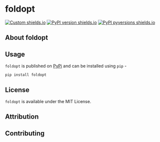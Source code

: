 # foldopt

[![Custom shields.io](https://img.shields.io/badge/docs-brightgreen?logo=github&logoColor=green&label=gh-pages)](https://lonelyneutrin0.github.io/foldopt/)
[![PyPI version shields.io](https://img.shields.io/pypi/v/neurop.svg)](https://pypi.python.org/pypi/foldopt/)
[![PyPI pyversions shields.io](https://img.shields.io/pypi/pyversions/neurop.svg)](https://pypi.python.org/pypi/foldopt/)

## About foldopt

## Usage
`foldopt` is published on [PyPi](https://pypi.python.org/pypi/foldopt/) and can be installed using `pip` - 
```
pip install foldopt
```

## License
`foldopt` is available under the MIT License.

## Attribution

## Contributing
